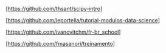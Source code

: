 [https://github.com/thsant/scipy-intro]

[https://github.com/leportella/tutorial-modulos-data-science]

[https://github.com/ivanovitchm/fr-br_school]

[https://github.com/fmasanori/treinamento]

